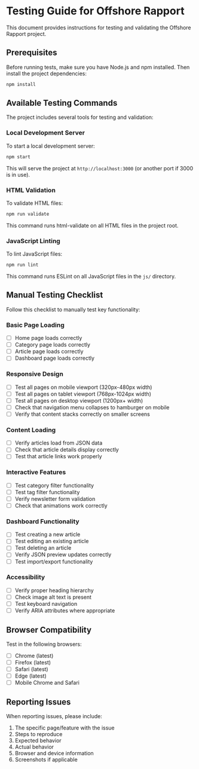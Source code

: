 # Testing Guide for Offshore Rapport

This document provides instructions for testing and validating the Offshore Rapport project.

## Prerequisites

Before running tests, make sure you have Node.js and npm installed. Then install the project dependencies:

```bash
npm install
```

## Available Testing Commands

The project includes several tools for testing and validation:

### Local Development Server

To start a local development server:

```bash
npm start
```

This will serve the project at `http://localhost:3000` (or another port if 3000 is in use).

### HTML Validation

To validate HTML files:

```bash
npm run validate
```

This command runs html-validate on all HTML files in the project root.

### JavaScript Linting

To lint JavaScript files:

```bash
npm run lint
```

This command runs ESLint on all JavaScript files in the `js/` directory.

## Manual Testing Checklist

Follow this checklist to manually test key functionality:

### Basic Page Loading

- [ ] Home page loads correctly
- [ ] Category page loads correctly
- [ ] Article page loads correctly
- [ ] Dashboard page loads correctly

### Responsive Design

- [ ] Test all pages on mobile viewport (320px-480px width)
- [ ] Test all pages on tablet viewport (768px-1024px width)
- [ ] Test all pages on desktop viewport (1200px+ width)
- [ ] Check that navigation menu collapses to hamburger on mobile
- [ ] Verify that content stacks correctly on smaller screens

### Content Loading

- [ ] Verify articles load from JSON data
- [ ] Check that article details display correctly
- [ ] Test that article links work properly

### Interactive Features

- [ ] Test category filter functionality
- [ ] Test tag filter functionality
- [ ] Verify newsletter form validation
- [ ] Check that animations work correctly

### Dashboard Functionality

- [ ] Test creating a new article
- [ ] Test editing an existing article
- [ ] Test deleting an article
- [ ] Verify JSON preview updates correctly
- [ ] Test import/export functionality

### Accessibility

- [ ] Verify proper heading hierarchy
- [ ] Check image alt text is present
- [ ] Test keyboard navigation
- [ ] Verify ARIA attributes where appropriate

## Browser Compatibility

Test in the following browsers:

- [ ] Chrome (latest)
- [ ] Firefox (latest)
- [ ] Safari (latest)
- [ ] Edge (latest)
- [ ] Mobile Chrome and Safari

## Reporting Issues

When reporting issues, please include:

1. The specific page/feature with the issue
2. Steps to reproduce
3. Expected behavior
4. Actual behavior
5. Browser and device information
6. Screenshots if applicable